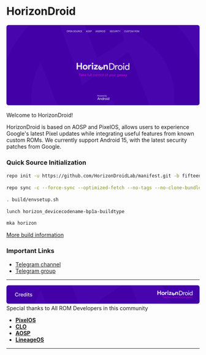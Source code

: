 
HorizonDroid
===========

![HorizonBanner](../horizon.svg)

Welcome to HorizonDroid!

HorizonDroid is based on AOSP and PixelOS, allows users to experience Google's latest Pixel updates while integrating useful features from known custom ROMs.
We currently support Android 15, with the latest security patches from Google.

### Quick Source Initialization ###

```bash
repo init -u https://github.com/HorizonDroidLab/manifest.git -b fifteen --git-lfs
```

```bash
repo sync -c --force-sync --optimized-fetch --no-tags --no-clone-bundle --prune --retry-fetches=5 -j10
```

```bash
. build/envsetup.sh
```

```bash
lunch horizon_devicecodename-bp1a-buildtype
```

```bash
mka horizon
```

[More build information](https://github.com/HorizonDroidLab/manifest)

### Important Links

- [Telegram channel](https://t.me/horizondroid)
- [Telegram group](https://t.me/HorizonDroidChat)

-----------------------------------------------------------------------------
![CreditsImg](../credit.svg)
 Special thanks to All ROM Developers in this community
 * [**PixelOS**](https://github.com/PixelOS-AOSP)
 * [**CLO**](https://git.codelinaro.org)
 * [**AOSP**](https://android.googlesource.com)
 * [**LineageOS**](https://github.com/LineageOS)

-----------------------------------------------------------------------------
